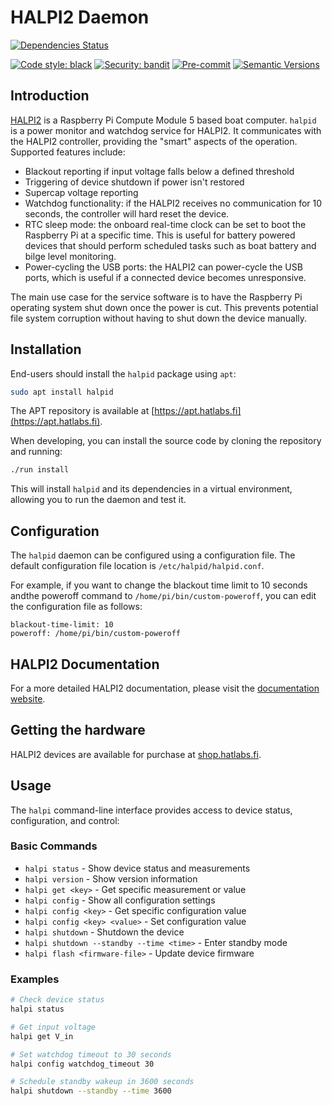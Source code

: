 # HALPI2 Daemon

[![Dependencies Status](https://img.shields.io/badge/dependencies-up%20to%20date-brightgreen.svg)](https://github.com/hatlabs/halpid/pulls?utf8=%E2%9C%93&q=is%3Apr%20author%3Aapp%2Fdependabot)

[![Code style: black](https://img.shields.io/badge/code%20style-black-000000.svg)](https://github.com/psf/black)
[![Security: bandit](https://img.shields.io/badge/security-bandit-green.svg)](https://github.com/PyCQA/bandit)
[![Pre-commit](https://img.shields.io/badge/pre--commit-enabled-brightgreen?logo=pre-commit&logoColor=white)](https://github.com/hatlabs/halpid/blob/master/.pre-commit-config.yaml)
[![Semantic Versions](https://img.shields.io/badge/%20%20%F0%9F%93%A6%F0%9F%9A%80-semantic--versions-e10079.svg)](https://github.com/hatlabs/halpid/releases)

## Introduction

[HALPI2](https://shop.hatlabs.fi/products/halpi2)
is a Raspberry Pi Compute Module 5 based boat computer. `halpid` is a power monitor and watchdog service for HALPI2. It communicates with the HALPI2 controller, providing the "smart" aspects of the operation. Supported features include:

- Blackout reporting if input voltage falls below a defined threshold
- Triggering of device shutdown if power isn't restored
- Supercap voltage reporting
- Watchdog functionality: if the HALPI2 receives no communication for 10 seconds, the controller will hard reset the device.
- RTC sleep mode: the onboard real-time clock can be set to boot the Raspberry Pi at a specific time. This is useful for battery powered devices that should perform scheduled tasks such as boat battery and bilge level monitoring.
- Power-cycling the USB ports: the HALPI2 can power-cycle the USB ports, which is useful if a connected device becomes unresponsive.

The main use case for the service software is to have the Raspberry Pi operating system shut down once the power is cut. This prevents potential file system corruption without having to shut down the device manually.

## Installation

End-users should install the `halpid` package using `apt`:

```bash
sudo apt install halpid
```

The APT repository is available at [https://apt.hatlabs.fi](https://apt.hatlabs.fi).

When developing, you can install the source code by cloning the repository and running:

```bash
./run install
```

This will install `halpid` and its dependencies in a virtual environment, allowing you to run the daemon and test it.


## Configuration

The `halpid` daemon can be configured using a configuration file.
The default configuration file location is `/etc/halpid/halpid.conf`.

For example, if you want to change the blackout time limit to 10 seconds andthe poweroff command to `/home/pi/bin/custom-poweroff`, you can edit the configuration file as follows:

    blackout-time-limit: 10
    poweroff: /home/pi/bin/custom-poweroff

## HALPI2 Documentation

For a more detailed HALPI2 documentation, please visit the [documentation website](https://docs.hatlabs.fi/halpi2).

## Getting the hardware

HALPI2 devices are available for purchase at [shop.hatlabs.fi](https://shop.hatlabs.fi/).

## Usage

The `halpi` command-line interface provides access to device status, configuration, and control:

### Basic Commands

- `halpi status` - Show device status and measurements
- `halpi version` - Show version information
- `halpi get <key>` - Get specific measurement or value
- `halpi config` - Show all configuration settings
- `halpi config <key>` - Get specific configuration value
- `halpi config <key> <value>` - Set configuration value
- `halpi shutdown` - Shutdown the device
- `halpi shutdown --standby --time <time>` - Enter standby mode
- `halpi flash <firmware-file>` - Update device firmware

### Examples

```bash
# Check device status
halpi status

# Get input voltage
halpi get V_in

# Set watchdog timeout to 30 seconds
halpi config watchdog_timeout 30

# Schedule standby wakeup in 3600 seconds
halpi shutdown --standby --time 3600
```

